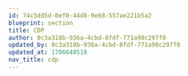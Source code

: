 ```yaml
---
id: 74c5dd5d-0ef0-44d8-9e68-557ae221b5a2
blueprint: section
title: CDP
author: 0c3a318b-936a-4cbd-8fdf-771a90c297f0
updated_by: 0c3a318b-936a-4cbd-8fdf-771a90c297f0
updated_at: 1706640518
nav_title: cdp
---
```

